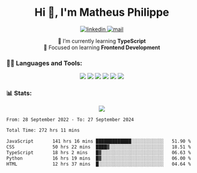 
<h1 align="center">Hi 👋, I'm Matheus Philippe</h1>
<p align="center">
  <a href="https://www.linkedin.com/in/matheusphilippe-" target="_blank" rel="noopener noreferrer">
    <img alt="linkedin" src="https://img.shields.io/static/v1?label=&message=Linkedin&color=blue&logo=linkedin&style=for-the-badge" /> </a>
 
  <a href="mailto:matheus.philippe2002@gmail.com">
    <img alt="mail" src="https://img.shields.io/badge/Gmail-D14836?style=for-the-badge&logo=gmail&logoColor=white" /> </a>
 <div align='center'>
  🌱 I’m currently learning <strong>TypeScript</strong><br>
  📖 Focused on learning <strong>Frontend Development</strong>
</div>

   
</p>



<h3 align="left">🧑‍💻 Languages and Tools:</h3>

<p align="center">
  <img src="https://img.shields.io/badge/HTML5-E34F26?style=for-the-badge&logo=html5&logoColor=white" />
  <img src="https://img.shields.io/badge/CSS3-1572B6?style=for-the-badge&logo=css3&logoColor=white" />
  <img src="https://img.shields.io/badge/JavaScript-323330?style=for-the-badge&logo=javascript&logoColor=F7DF1E" /> 
  <img src="https://img.shields.io/badge/Git-F05032?style=for-the-badge&logo=git&logoColor=white" />
  <img src="https://img.shields.io/badge/Linux-FCC624?style=for-the-badge&logo=linux&logoColor=black" />
  <img src="https://img.shields.io/badge/VSCode-0078D4?style=for-the-badge&logo=visual%20studio%20code&logoColor=white" />
  
</p>

<h3 align="left"> 📊 Stats: </h3>

<p align="center">
  <img src="https://github-readme-stats.vercel.app/api/top-langs?username=mph7&show_icons=true&theme=tokyonight&hide_border=true&locale=en&langs_count=6&layout=compact" /> 



<!--START_SECTION:waka-->

```txt
From: 28 September 2022 - To: 27 September 2024

Total Time: 272 hrs 11 mins

JavaScript       141 hrs 16 mins █████████████░░░░░░░░░░░░   51.90 %
CSS              50 hrs 22 mins  ████▓░░░░░░░░░░░░░░░░░░░░   18.51 %
TypeScript       18 hrs 2 mins   █▓░░░░░░░░░░░░░░░░░░░░░░░   06.63 %
Python           16 hrs 19 mins  █▓░░░░░░░░░░░░░░░░░░░░░░░   06.00 %
HTML             12 hrs 37 mins  █░░░░░░░░░░░░░░░░░░░░░░░░   04.64 %
```

<!--END_SECTION:waka-->
</p>

